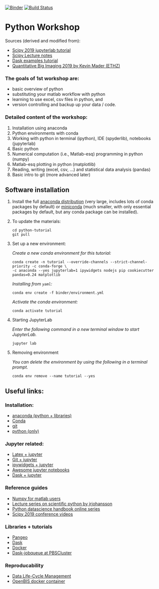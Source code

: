 
[![Binder](https://mybinder.org/badge.svg)](https://mybinder.org/v2/gh/lento234/python-tutorial/master?urlpath=lab)
[![Build Status](https://travis-ci.com/lento234/python-tutorial.svg?branch=master)](https://travis-ci.com/lento234/python-tutorial)

# Python Workshop

Sources (derived and modified from):
- [Scipy 2019 jupyterlab tutorial](https://github.com/jupyterlab/scipy2019-jupyterlab-tutorial)
- [Scipy Lecture notes](https://scipy-lectures.org/)
- [Dask examples tutorial](https://github.com/dask/dask-examples)
- [Quantitative Big Imaging 2019 by Kevin Mader (ETHZ)](https://github.com/kmader/Quantitative-Big-Imaging-2019)


### The goals of 1st workshop are: 

- basic overview of python
- substituting your matlab workflow with python
- learning to use excel, csv files in python, and
- version controlling and backup up your data / code.


### Detailed content of the workshop:

1. Installation using anaconda
2. Python environments with conda
3. Working with python in terminal (ipython), IDE (spyderlib), notebooks (jupyterlab)
4. Basic python
5. Numerical computation (i.e., Matlab-esq) programming in python (numpy)
6. Matlab-esq plotting in python (matplotlib)
7. Reading, writing (excel, csv, ...) and statistical data analysis (pandas)
8. Basic intro to git (more advanced later)


## Software installation

1. Install the full [anaconda
   distribution](https://www.anaconda.com/download/) (very large, includes lots
   of conda packages by default) or
   [miniconda](https://conda.io/miniconda.html) (much smaller, with only
   essential packages by default, but any conda package can be installed).

2. To update the materials:
   
    ```
    cd python-tutorial
    git pull
    ```
    

3. Set up a new environment:

    *Create a new conda environment for this tutorial:*

    ```
    conda create -n tutorial --override-channels --strict-channel-priority -c conda-forge \
    -c anaconda --yes jupyterlab=1 ipywidgets nodejs pip cookiecutter pandas=0.24 matplotlib
    ```

    *Installing from `yaml`:*
    ```
    conda env create -f binder/environment.yml
    ```

    *Activate the conda environment:*

    ```
    conda activate tutorial
    ```
    
    
4. Starting JupyterLab

    *Enter the following command in a new terminal window to start JupyterLab.*

    ```
    jupyter lab
    ```


5. Removing environment

    *You can delete the environment by using the following in a terminal prompt.*

    ```
    conda env remove --name tutorial --yes
    ```


## Useful links:

### Installation:
- [anaconda (python + libraries)](https://www.anaconda.com/distribution/)
- [Conda](https://conda.io/projects/conda/en/latest/index.html)
- [git](https://git-scm.com/)
- [python (only)](https://www.python.org/downloads/)

### Jupyter related:
- [Latex + jupyter](https://github.com/jupyterlab/jupyterlab-latex)
- [Git + jupyter](https://github.com/jupyterlab/jupyterlab-git)
- [ipywidgets + jupyter](https://github.com/jupyter-widgets/ipywidgets)
- [Awesome jupyter notebooks](https://github.com/markusschanta/awesome-jupyter)
- [Dask + jupyter](https://github.com/dask/dask-labextension)

### Reference guides
- [Numpy for matlab users](https://docs.scipy.org/doc/numpy/user/numpy-for-matlab-users.html)
- [Lecture series on scientific python by jrjohansson](https://github.com/jrjohansson/scientific-python-lectures)
- [Python datascience handbook online series](https://jakevdp.github.io/PythonDataScienceHandbook/index.html)
- [Scipy 2019 conference videos](https://www.youtube.com/user/EnthoughtMedia/videos)

### Libraries + tutorials
- [Pangeo](https://pangeo.io/)
- [Dask](https://docs.dask.org/en/latest/)
- [Docker](https://hub.docker.com/)
- [Dask-jobqueue at PBSCluster](https://andersonbanihirwe.dev/talks/dask-jupyter-scipy-2019.html)

### Reproducability
- [Data Life-Cycle Management](https://www.dlcm.ch/)
- [OpenBIS docker container](https://hub.docker.com/r/openbis/debian-openbis)

